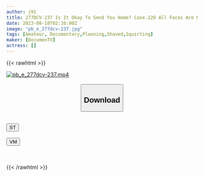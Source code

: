 ```yaml
---
author: j91
title: 277DCV-237 Is It Okay To Send You Home? Case.229 All Faces Are Missing! Ahegao Beauty Appears! [Similar To Tri*Dollars! Half Face Beauty] Crisis! Cunnilingus Love Lamenting The Z Generation’s Cunnilingus Separation! ⇒ Climax In The Urethra Beyond The Uterus! Come Out! ] Home Flood! ⇒ Beautiful Woman Faints In Agony! Do You Have This Reaction? Extremely Big Climax! ⇒ Don’t Fall For The Mold! This Is Reiwa Sex! ⇒ Ordinary OL With A Safe At Home… A Wad Of Bills Inside…
date: 2023-08-18T02:16:00Z
image: "pb_e_277dcv-237.jpg"
tags: [Amateur, Documentary,Planning,Shaved,Squirting]
maker: [DocumenTV]
actress: []
---
```



{{< rawhtml >}}

<div class="video" data-videoid="yg1WbeZjx2F1W1r">
    <a href="javascript:;">
        <img src="https://my.j91.asia/posts/pb_e_277dcv-237/pb_e_277dcv-237.jpg" width="WIDTH" height="HEIGHT" alt="pb_e_277dcv-237.mp4" loading="lazy">
    </a>
</div>

<script type="text/javascript" src="https://j91.asia/asset/on-demand-st.js"></script>

<br>
  <link rel="stylesheet" href="https://j91.asia/asset/bs5.css">
  
  <center>
  <button class="btn btn-primary" type="button" data-bs-toggle="collapse" data-bs-target=".multi-collapse" aria-expanded="false" aria-controls="multiCollapseExample1 multiCollapseExample2"><h2>Download</h2></button></center>
</p>
<div class="row">
  <div class="col">
    <div class="collapse multi-collapse" id="multiCollapseExample1">
      <div class="card card-body">
	      	      <br>
<div class="buttons">  
<a href="https://streamtape.to/v/yg1WbeZjx2F1W1r"><button class="btn-hover color-3"><i class="fa fa-download"></i> ST</button></a></div>
    </div>
  </div>
</div>
  <div class="col">
    <div class="collapse multi-collapse" id="multiCollapseExample2">
      <div class="card card-body">
	      <br>
<div class="buttons">
    <a href="https://vidmoly.to/xr5tgf5sn13n.html"><button class="btn-hover color-9"><i class="fa fa-download"></i> VM</button></a></div>
<br><br>
      </div>
    </div>
  </div>
</div>

{{< /rawhtml >}}